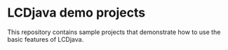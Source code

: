 LCDjava demo projects
=====================

This repository contains sample projects that demonstrate how to use the basic
features of LCDjava.
